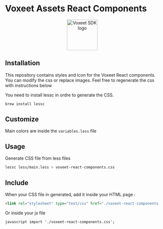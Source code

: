 Voxeet Assets React Components
=====================

<p align="center">
<img src="https://www.voxeet.com/wp-content/themes/wp-theme/assets/images/logo.svg" alt="Voxeet SDK logo" title="Voxeet SDK logo" width="100"/>
</p>

## Installation

This repository contains styles and icon for the Voxeet React components. You can modify the css or replace images.
Feel free to regenerate the css with instructions below

You need to install lessc in ordre to generate the CSS.

```bash
brew install lessc
```

## Customize

Main colors are inside the ``variables.less`` file

## Usage

Generate CSS file from less files

```bash
lessc less/main.less > voxeet-react-components.css
```

## Include

When your CSS file in generated, add it inside your HTML page :

```html
<link rel="stylesheet" type="text/css" href="./voxeet-react-components.css" />
```

Or inside your js file 

``javascript
import './voxeet-react-components.css';
``
